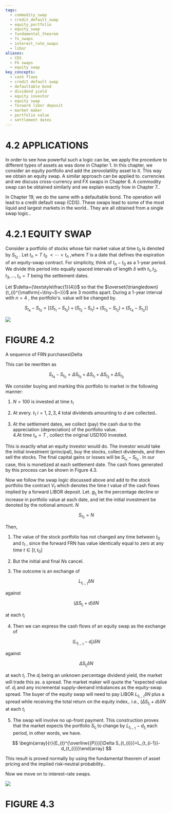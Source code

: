 ```yaml
---
tags:
  - commodity_swap
  - credit_default_swap
  - equity_portfolio
  - equity_swap
  - fundamental_theorem
  - fx_swaps
  - interest_rate_swaps
  - libor
aliases:
  - CDS
  - FX swaps
  - equity swap
key_concepts:
  - cash flows
  - credit default swap
  - defaultable bond
  - dividend yield
  - equity investor
  - equity swap
  - forward libor deposit
  - market maker
  - portfolio value
  - settlement dates
---
```


# 4.2 APPLICATIONS  

In order to see how powerful such a logic can be, we apply the procedure to different types of assets as was done in Chapter 1. In this chapter, we consider an equity portfolio and add the zerovolatility asset to it. This way we obtain an equity swap. A similar approach can be applied to. currencies and we discuss cross-currency and FX swaps in Chapter 6. A commodity swap can be obtained similarly and we explain exactly how in Chapter 7..  

In Chapter 19, we do the same with a defaultable bond. The operation will lead to a credit default swap (CDS). These swaps lead to some of the most liquid and largest markets in the world.. They are all obtained from a single swap logic..  

# 4.2.1 EQUITY SWAP  

Consider a portfolio of stocks whose fair market value at time $t_{0}$ is denoted by $S_{t_{0}}$ . Let $t_{n}=T$ $t_{0}$ $<\cdots<t_{n}$ ,where $T$ is a date that defines the expiration of an equity-swap contract. For simplicity, think of $t_{n}-t_{0}$ as a 1-year period. We divide this period into equally spaced intervals of length $\delta$ with $t_{1},t_{2},t_{3},...,t_{n}=T$ being the settlement dates.  

Let $\delta={\textstyle\frac{1}{4}}$ so that the $\overset{\triangledown}{t_{i}^{\mathrm{~\tiny~S~}}}$ are 3 months apart. During a 1-year interval with $n=4$ , the portfolio's. value will be changed by.  

$$
S_{t_{4}}-S_{t_{0}}=[(S_{t_{1}}-S_{t_{0}})+(S_{t_{2}}-S_{t_{1}})+(S_{t_{3}}-S_{t_{2}})+(S_{t_{4}}-S_{t_{3}})]
$$  

![](d9afa902cbdba7ae6bbe2c791dc7114feffe5ff534f010dc045e5e16277f9a56.jpg)  

# FIGURE 4.2  

A sequence of FRN purchases\Delta  

This can be rewritten as  

$$
S_{t_{4}}-S_{t_{0}}=\Delta S_{t_{0}}+\Delta S_{t_{1}}+\Delta S_{t_{2}}+\Delta S_{t_{3}}
$$  

We consider buying and marking this portfolio to market in the following manner:  

1. $N=100$ is invested at time $t_{1}$   
2. At every. $t_{1}$ $i=1,2,3,4$ total dividends amounting to $d$ are collected..  

3. At the settlement dates, we collect (pay) the cash due to the appreciation (depreciation) of the portfolio value.   
4.At time $t_{n}=T$ , collect the original USD100 invested.  

This is exactly what an equity investor would do. The investor would take the initial investment (principal), buy the stocks, collect dividends, and then sell the stocks. The final capital gains or losses will be $S_{t_{n}}-S_{t_{0}}$ . In our case, this is monetized at each settlement date. The cash flows generated by this process can be shown in Figure 4.3.  

Now we follow the swap logic discussed above and add to the stock portfolio the contract $V_{t}$ which denotes the time $t$ value of the cash flows implied by a forward LIBOR deposit. Let. $g_{t_{i}}$ be the percentage decline or increase in portfolio value at each date, and let the initial investment be denoted by the notional amount. $N$  

$$
S_{t_{0}}=N
$$  

Then,  

1. The value of the stock portfolio has not changed any time between $t_{0}$ and $t_{1}$ , since the forward FRN has value identically equal to zero at any time $t\in[t,t_{0}]$  

2. But the initial and final $N\mathrm{s}$ cancel.  

3. The outcome is an exchange of  

$$
L_{t_{i-1}}\delta N
$$  

against  

$$
(\Delta S_{t_{i}}+d)\delta N
$$  

at each $t_{i}$  

4. Then we can express the cash flows of an equity swap as the exchange of  

$$
(L_{t_{i-1}}-d_{i})\delta N
$$  

against  

$$
\Delta S_{t_{i}}\delta N
$$  

at each $t_{i}$ .The $d_{i}$ being an unknown percentage dividend yield, the market will trade this as. a spread. The market maker will quote the "expected value of. $d_{i}$ and any incremental supply-demand imbalances as the equity-swap spread. The buyer of the equity swap will need to pay LIBOR $L_{t_{i-1}}\delta N$ plus a spread while receiving the total return on the equity index,. i.e., $(\Delta S_{t_{i}}+d)\delta N$ at each $t_{i}$  

5. The swap will involve no up-front payment. This construction proves that the market expects the portfolio $S_{t_{i}}$ to change by $L_{t_{i-1}}-d_{t_{i}}$ each period, in other words, we have.  

$$
\begin{array}{r}{E_{t}^{\overline{{P}}}[\Delta S_{t_{i}}]=L_{t_{i-1}}-d_{t_{i}}}\end{array}
$$  

This result is proved normally by using the fundamental theorem of asset pricing and the implied risk-neutral probability..  

Now we move on to interest-rate swaps.  

![](1a4410c46430a1be3b5dfdd4eaf4d20b129345204908b665d866a6b95d3b567b.jpg)  

# FIGURE 4.3  

